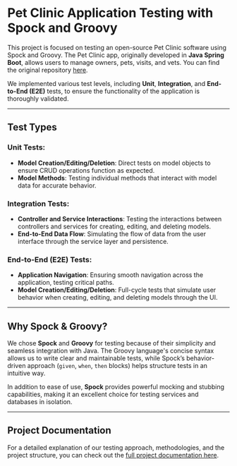 

# Pet Clinic Application Testing with Spock and Groovy

This project is focused on testing an open-source Pet Clinic software using Spock and Groovy. The Pet Clinic app, originally developed in **Java Spring Boot**, allows users to manage owners, pets, visits, and vets. You can find the original repository [here](https://github.com/spring-projects/spring-petclinic/tree/main).

We implemented various test levels, including **Unit**, **Integration**, and **End-to-End (E2E)** tests, to ensure the functionality of the application is thoroughly validated.

---

## Test Types

### Unit Tests:
- **Model Creation/Editing/Deletion**: Direct tests on model objects to ensure CRUD operations function as expected.
- **Model Methods**: Testing individual methods that interact with model data for accurate behavior.

### Integration Tests:
- **Controller and Service Interactions**: Testing the interactions between controllers and services for creating, editing, and deleting models.
- **End-to-End Data Flow**: Simulating the flow of data from the user interface through the service layer and persistence.

### End-to-End (E2E) Tests:
- **Application Navigation**: Ensuring smooth navigation across the application, testing critical paths.
- **Model Creation/Editing/Deletion**: Full-cycle tests that simulate user behavior when creating, editing, and deleting models through the UI.

---

## Why Spock & Groovy?

We chose **Spock** and **Groovy** for testing because of their simplicity and seamless integration with Java. The Groovy language's concise syntax allows us to write clear and maintainable tests, while Spock’s behavior-driven approach (`given`, `when`, `then` blocks) helps structure tests in an intuitive way.

In addition to ease of use, **Spock** provides powerful mocking and stubbing capabilities, making it an excellent choice for testing services and databases in isolation.

---

## Project Documentation

For a detailed explanation of our testing approach, methodologies, and the project structure, you can check out the [full project documentation here](https://docs.google.com/document/d/1uKrzy9zqu73CLYedover27uVYHMdrY2Fv1uhILMoraI/edit?usp=sharing).


